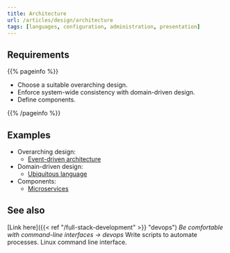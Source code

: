 ```yaml
---
title: Architecture
url: /articles/design/architecture
tags: [languages, configuration, administration, presentation]
---
```


## Requirements

{{% pageinfo %}}

* Choose a suitable overarching design.
* Enforce system-wide consistency with domain-driven design.
* Define components.

{{% /pageinfo %}}

## Examples

* Overarching design:
  * [Event-driven architecture](https://en.wikipedia.org/wiki/Event-driven_architecture)
* Domain-driven design:
  * [Ubiquitous language](https://martinfowler.com/bliki/UbiquitousLanguage.html)
* Components:
  * [Microservices](https://microservices.io/)

## See also

[Link here]({{< ref "/full-stack-development" >}} "devops") *Be comfortable with command-line interfaces -> devops*
Write scripts to automate processes. Linux command line interface.
